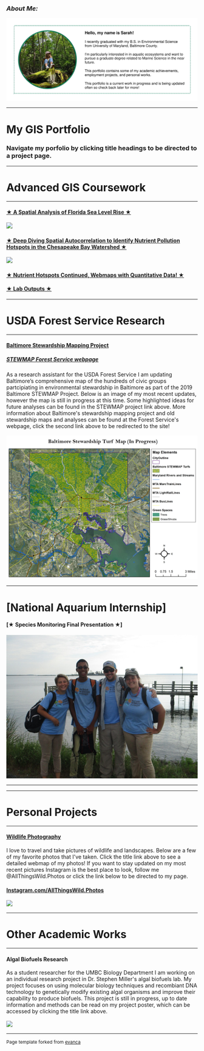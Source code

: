 ### ***About Me:***
<img src="images/AboutMe.jpg?raw=true"/>

---

# My GIS Portfolio
### Navigate my porfolio by clicking title headings to be directed to a project page. 
---
# Advanced GIS Coursework 
---
#### [★ A Spatial Analysis of Florida Sea Level Rise ★](/project1_486/index.md)
<img src="https://rad-sc.github.io/project1_486/images/SeaLevelRise.gif?raw=true"/>

#### [★ Deep Diving Spatial Autocorrelation to Identify Nutrient Pollution Hotspots in the Chesapeake Bay Watershed ★](/project2_486/index.md)
<img src="https://rad-sc.github.io/project2_486/WaterQualityStations.jpg?raw=true"/>

#### [★ Nutrient Hotspots Continued, Webmaps with Quantitative Data! ★](FinalProject_486/index.md)

#### [★ Lab Outputs ★](/labs/index.md) 
---
# USDA Forest Service Research
---
#### [Baltimore Stewardship Mapping Project](project_STEWMAP/index.md)
##### [STEWMAP Forest Service webpage](https://www.nrs.fs.fed.us/stew-map/baltimore/)
As a research assistant for the USDA Forest Service I am updating Baltimore’s comprehensive map of the hundreds of civic groups partcipiating in environmental stewardship in Baltimore as part of the 2019 Baltimore STEWMAP Project. Below is an image of my most recent updates, however the map is still in progress at this time. Some highlighted ideas for future analyses can be found in the STEWMAP project link above. 
More information about Baltimore's stewardship mapping project and old stewardship maps and analyses can be found at the Forest Service's webpage, click the second link above to be redirected to the site!
<br><br>
<img src="project_STEWMAP/STEWMAP2.jpg?raw=true"/>

---
# [National Aquarium Internship]
#### [★ Species Monitoring Final Presentation ★]

<a href="pdfs/UCEEI_presentation.pdf" class="image fit"><img src="images/UCEEI_Interns.jpg" alt=""></a>
  
---

---
# Personal Projects
---
#### [Wildlife Photography](https://rad-sc.github.io/Webmap/qgis2web_photomap/index.html)
I love to travel and take pictures of wildlife and landscapes. Below are a few of my favorite photos that I've taken. Click the title link above to see a detailed webmap of my photos! If you want to stay updated on my most recent pictures Instagram is the best place to look, follow me @AllThingsWild.Photos or click the link below to be directed to my page.
#### [Instagram.com/AllThingsWild.Photos](https://www.instagram.com/allthingswild.photos/)
<img src="https://rad-sc.github.io/images/20200129_004923-COLLAGE.jpg?raw=true"/>

---
# Other Academic Works
---
#### Algal Biofuels Research
As a student researcher for the UMBC Biology Department I am working on an individual research project in Dr. Stephen Miller's algal biofuels lab. My project focuses on using molecular biology techniques and recombiant DNA technology to genetically modify existing algal organisms and improve their capability to produce biofuels. This project is still in progress, up to date information and methods can be read on my project poster, which can be accessed by clicking the title link above.
<br><br>
<img src="images/algae culture.jpg?raw=true"/>

---
<p style="font-size:12px">Page template forked from <a href="https://github.com/evanca/quick-portfolio">evanca</a></p>
<!-- Remove above link if you don't want to attibute -->
